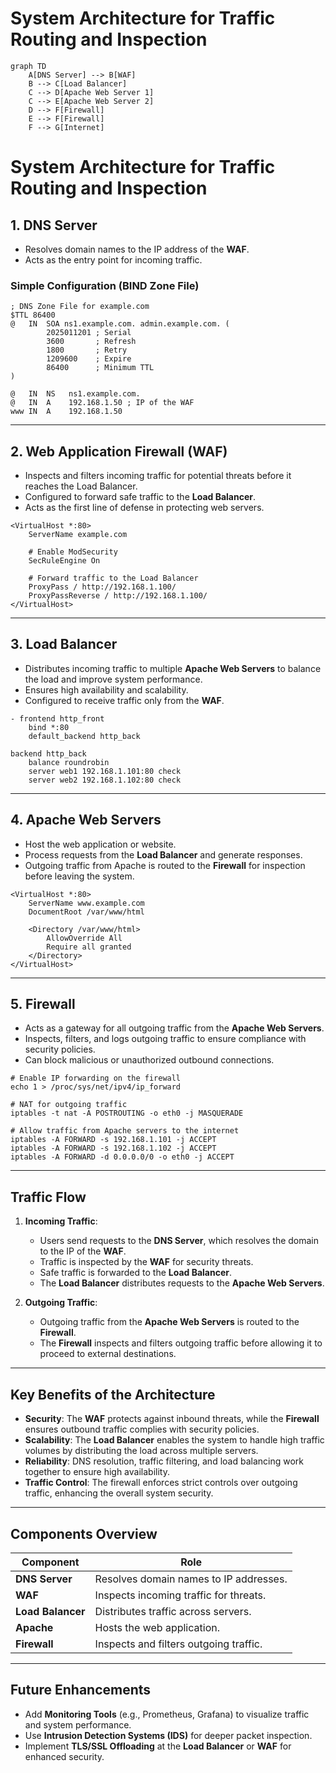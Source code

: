 # System Architecture for Traffic Routing and Inspection

```mermaid
graph TD
    A[DNS Server] --> B[WAF]
    B --> C[Load Balancer]
    C --> D[Apache Web Server 1]
    C --> E[Apache Web Server 2]
    D --> F[Firewall]
    E --> F[Firewall]
    F --> G[Internet]
```

# System Architecture for Traffic Routing and Inspection

## **1. DNS Server**
- Resolves domain names to the IP address of the **WAF**.
- Acts as the entry point for incoming traffic.

### **Simple Configuration (BIND Zone File)**
```plaintext
; DNS Zone File for example.com
$TTL 86400
@   IN  SOA ns1.example.com. admin.example.com. (
        2025011201 ; Serial
        3600       ; Refresh
        1800       ; Retry
        1209600    ; Expire
        86400      ; Minimum TTL
)

@   IN  NS   ns1.example.com.
@   IN  A    192.168.1.50 ; IP of the WAF
www IN  A    192.168.1.50
```

---

## **2. Web Application Firewall (WAF)**
- Inspects and filters incoming traffic for potential threats before it reaches the Load Balancer.
- Configured to forward safe traffic to the **Load Balancer**.
- Acts as the first line of defense in protecting web servers.

```plaintext
<VirtualHost *:80>
    ServerName example.com

    # Enable ModSecurity
    SecRuleEngine On

    # Forward traffic to the Load Balancer
    ProxyPass / http://192.168.1.100/
    ProxyPassReverse / http://192.168.1.100/
</VirtualHost>

```

---

## **3. Load Balancer**
- Distributes incoming traffic to multiple **Apache Web Servers** to balance the load and improve system performance.
- Ensures high availability and scalability.
- Configured to receive traffic only from the **WAF**.

```plaintext
- frontend http_front
    bind *:80
    default_backend http_back

backend http_back
    balance roundrobin
    server web1 192.168.1.101:80 check
    server web2 192.168.1.102:80 check
```

---

## **4. Apache Web Servers**
- Host the web application or website.
- Process requests from the **Load Balancer** and generate responses.
- Outgoing traffic from Apache is routed to the **Firewall** for inspection before leaving the system.

```plaintext
<VirtualHost *:80>
    ServerName www.example.com
    DocumentRoot /var/www/html

    <Directory /var/www/html>
        AllowOverride All
        Require all granted
    </Directory>
</VirtualHost>
```
---

## **5. Firewall**
- Acts as a gateway for all outgoing traffic from the **Apache Web Servers**.
- Inspects, filters, and logs outgoing traffic to ensure compliance with security policies.
- Can block malicious or unauthorized outbound connections.

```plaintext
# Enable IP forwarding on the firewall
echo 1 > /proc/sys/net/ipv4/ip_forward

# NAT for outgoing traffic
iptables -t nat -A POSTROUTING -o eth0 -j MASQUERADE

# Allow traffic from Apache servers to the internet
iptables -A FORWARD -s 192.168.1.101 -j ACCEPT
iptables -A FORWARD -s 192.168.1.102 -j ACCEPT
iptables -A FORWARD -d 0.0.0.0/0 -o eth0 -j ACCEPT
```
---

## **Traffic Flow**
1. **Incoming Traffic**:
    - Users send requests to the **DNS Server**, which resolves the domain to the IP of the **WAF**.
    - Traffic is inspected by the **WAF** for security threats.
    - Safe traffic is forwarded to the **Load Balancer**.
    - The **Load Balancer** distributes requests to the **Apache Web Servers**.

2. **Outgoing Traffic**:
    - Outgoing traffic from the **Apache Web Servers** is routed to the **Firewall**.
    - The **Firewall** inspects and filters outgoing traffic before allowing it to proceed to external destinations.

---

## **Key Benefits of the Architecture**
- **Security**: The **WAF** protects against inbound threats, while the **Firewall** ensures outbound traffic complies with security policies.
- **Scalability**: The **Load Balancer** enables the system to handle high traffic volumes by distributing the load across multiple servers.
- **Reliability**: DNS resolution, traffic filtering, and load balancing work together to ensure high availability.
- **Traffic Control**: The firewall enforces strict controls over outgoing traffic, enhancing the overall system security.

---

## **Components Overview**
| Component         | Role                                    |
|-------------------|-----------------------------------------|
| **DNS Server**    | Resolves domain names to IP addresses. |
| **WAF**           | Inspects incoming traffic for threats. |
| **Load Balancer** | Distributes traffic across servers.    |
| **Apache**        | Hosts the web application.             |
| **Firewall**      | Inspects and filters outgoing traffic. |

---

## **Future Enhancements**
- Add **Monitoring Tools** (e.g., Prometheus, Grafana) to visualize traffic and system performance.
- Use **Intrusion Detection Systems (IDS)** for deeper packet inspection.
- Implement **TLS/SSL Offloading** at the **Load Balancer** or **WAF** for enhanced security.

